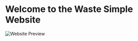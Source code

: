 # Welcome to the Waste Simple Website

![Website Preview](./gif/Recording2024-09-01124318-ezgif.com-video-to-gif-converter.gif)



